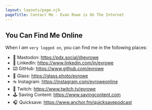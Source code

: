```yaml
---
layout: layouts/page.njk
pageTitle: Contact Me - Evan Rowe is On The Internet
---
```

## You Can Find Me Online

When I _am_ `very logged on`, you can find me in the following places:

* 🐘 Mastodon: <a rel="me" href="https://pdx.social/@evrowe">https://pdx.social/@evrowe</a>
* 💼 LinkedIn: <a href="https://www.linkedin.com/in/evrowe" target="_blank">https://www.linkedin.com/in/evrowe</a>
* ⌨️ GitHub: <a href="https://www.github.com/evrowe" target="_blank">https://www.github.com/evrowe</a>
* 📸 Glass: <a href="https://glass.photo/evrowe" target="_blank">https://glass.photo/evrowe</a>
* ☕️ Instagram: <a href="https://instagram.com/evroweonline" target="_blank">https://instagram.com/evroweonline</a>
* 👾 Twitch: <a href="https://www.twitch.tv/evrowe" target="_blank">https://www.twitch.tv/evrowe</a>
* 🕹 Saving Content: <a href="https://www.savingcontent.com" target="_blank">https://www.savingcontent.com</a>
* 🎧 Quicksave: <a href="https://www.anchor.fm/quicksavepodcast" target="_blank">https://www.anchor.fm/quicksavepodcast</a>